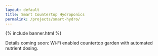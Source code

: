 ```yaml
---
layout: default
title: Smart Countertop Hydroponics
permalink: /projects/smart-hydro/
---
```


{% include banner.html %}

<p>Details coming soon: Wi‑Fi enabled countertop garden with automated nutrient dosing.</p>
